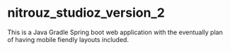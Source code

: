 # nitrouz_studioz_version_2

This is a Java Gradle Spring boot web application with the eventually plan of having mobile fiendly layouts included. 
